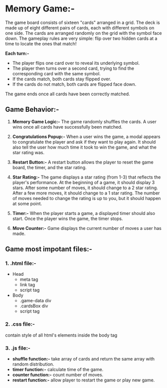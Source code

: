 # Memory Game:-

The game board consists of sixteen "cards" arranged in a grid. The deck is made up of eight different pairs of cards, each with different symbols on one side. The cards are arranged randomly on the grid with the symbol face down. The gameplay rules are very simple: flip over two hidden cards at a time to locate the ones that match!

**Each turn:-**
- The player flips one card over to reveal its underlying symbol.
- The player then turns over a second card, trying to find the corresponding card with the same symbol.
- If the cards match, both cards stay flipped over.
- If the cards do not match, both cards are flipped face down.

The game ends once all cards have been correctly matched.

## Game Behavior:-
1. **Memory Game Logic:-** The game randomly shuffles the cards. A user wins once all cards have successfully been matched.

2. **Congratulations Popup:-** When a user wins the game, a modal appears to congratulate the player and ask if they want to play again. It should also    tell the user how much time it took to win the game, and what the star rating was.

3. **Restart Button:-** A restart button allows the player to reset the game board, the timer, and the star rating.

4. **Star Rating:-** The game displays a star rating (from 1-3) that reflects the player's performance. At the beginning of a game, it should display 3 stars. After some number of moves, it should change to a 2 star rating. After a few more moves, it should change to a 1 star rating. The number of moves needed to change the rating is up to you, but it should happen at some point.

5. **Timer:-** When the player starts a game, a displayed timer should also start. Once the player wins the game, the timer stops.

6. **Move Counter:-** Game displays the current number of moves a user has made.

## Game most impotant files:-
### 1. .html file:-
- Head
  - meta tag
  - link tag
  - script tag
- Body 
  - \.game-data div
  - \.cardsBox div
  - script tag
 ### 2. .css file:-
contain style of all html's elements inside the body tag
### 3. .js file:-
- **shuffle function:-** take array of cards and return the same array with random distribution.
- **timer function:-** calculate time of the game.
- **counter function:-** count number of moves.
- **restart function:-** allow player to restart the game or play new game.